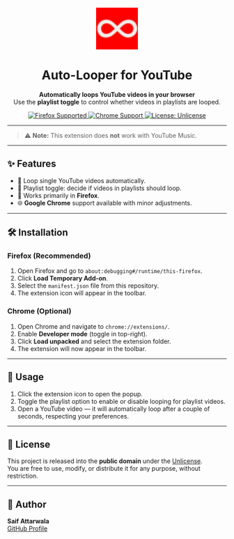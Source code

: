 <p align="center">
  <img src="icon48.png" alt="Auto-Looper Logo" width="96" height="96">
</p>

<h1 align="center">Auto-Looper for YouTube</h1>

<p align="center">
  <b>Automatically loops YouTube videos in your browser</b><br>
  Use the <b>playlist toggle</b> to control whether videos in playlists are looped.
</p>

<p align="center">
  <a href="https://www.mozilla.org/en-US/firefox/new/">
    <img src="https://img.shields.io/badge/Firefox-Supported-orange?logo=firefox-browser" alt="Firefox Supported">
  </a>
  <a href="https://www.google.com/chrome/">
    <img src="https://img.shields.io/badge/Chrome-Partial Support-blue?logo=google-chrome" alt="Chrome Support">
  </a>
  <a href="LICENSE">
    <img src="https://img.shields.io/badge/License-Unlicense-green" alt="License: Unlicense">
  </a>
</p>

---

> ⚠️ **Note:** This extension does **not** work with YouTube Music.

---

## ✨ Features
- 🔁 Loop single YouTube videos automatically.  
- 🎵 Playlist toggle: decide if videos in playlists should loop.  
- 🦊 Works primarily in **Firefox**.  
- 🌐 **Google Chrome** support available with minor adjustments.  

---

## 🛠️ Installation

### Firefox (Recommended)
1. Open Firefox and go to `about:debugging#/runtime/this-firefox`.  
2. Click **Load Temporary Add-on**.  
3. Select the `manifest.json` file from this repository.  
4. The extension icon will appear in the toolbar.  

### Chrome (Optional)
1. Open Chrome and navigate to `chrome://extensions/`.  
2. Enable **Developer mode** (toggle in top-right).  
3. Click **Load unpacked** and select the extension folder.  
4. The extension will now appear in the toolbar.  

---

## 🚀 Usage
1. Click the extension icon to open the popup.  
2. Toggle the playlist option to enable or disable looping for playlist videos.  
3. Open a YouTube video — it will automatically loop after a couple of seconds, respecting your preferences.  

---

## 📜 License
This project is released into the **public domain** under the [Unlicense](LICENSE).  
You are free to use, modify, or distribute it for any purpose, without restriction.  

---

## 👤 Author
**Saif Attarwala**  
[GitHub Profile](https://github.com/SaifAttarwala)
